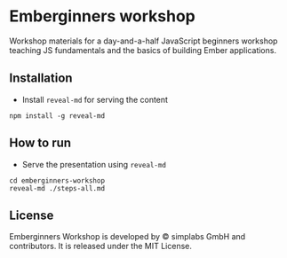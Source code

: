 # Emberginners workshop

Workshop materials for a day-and-a-half JavaScript beginners workshop teaching JS fundamentals and the basics of building Ember applications.

## Installation

- Install `reveal-md` for serving the content
```
npm install -g reveal-md
```

## How to run

- Serve the presentation using `reveal-md`
```
cd emberginners-workshop
reveal-md ./steps-all.md

```

## License

Emberginners Workshop is developed by © simplabs GmbH and contributors. It is released under the MIT License.
